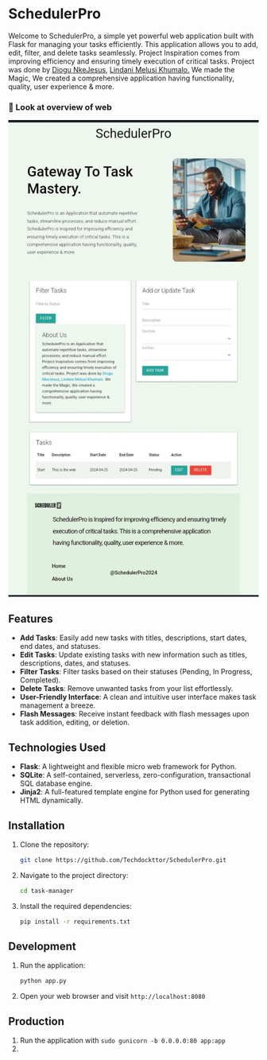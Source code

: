 # SchedulerPro

Welcome to SchedulerPro, a simple yet powerful web application built with Flask for managing your tasks efficiently. This application allows you to add, edit, filter, and delete tasks seamlessly. Project Inspiration comes from improving efficiency and ensuring timely execution of critical tasks. Project was done by <a href="https://https://github.com/Techdockttor/" target="_blank">Diogu NkeJesus</a>, <a href="https://https://github.com/Melusi2022/" target="_blank"> Lindani Melusi Khumalo.</a> We made the Magic, We created a comprehensive application having functionality, quality, user experience & more.

### 🌟 Look at overview of web
<p align="center"> 
  <kbd>
    <a href="https://github.com/Techdockttor/SchedulerPro.git" target="_blank"><img src="/static/images/Sample_Page.jpeg" alt="Portfolio Preview">
  </a>
  </kbd>
</p>

## Features

- **Add Tasks**: Easily add new tasks with titles, descriptions, start dates, end dates, and statuses.
- **Edit Tasks**: Update existing tasks with new information such as titles, descriptions, dates, and statuses.
- **Filter Tasks**: Filter tasks based on their statuses (Pending, In Progress, Completed).
- **Delete Tasks**: Remove unwanted tasks from your list effortlessly.
- **User-Friendly Interface**: A clean and intuitive user interface makes task management a breeze.
- **Flash Messages**: Receive instant feedback with flash messages upon task addition, editing, or deletion.

## Technologies Used

- **Flask**: A lightweight and flexible micro web framework for Python.
- **SQLite**: A self-contained, serverless, zero-configuration, transactional SQL database engine.
- **Jinja2**: A full-featured template engine for Python used for generating HTML dynamically.

## Installation

1. Clone the repository:
   ```bash
   git clone https://github.com/Techdockttor/SchedulerPro.git
   ```
1. Navigate to the project directory:
   ```bash
   cd task-manager
   ```
1. Install the required dependencies:
   ```bash
   pip install -r requirements.txt
   ```
   
## Development

1. Run the application:
   ```bash
   python app.py
   ```
1. Open your web browser and visit `http://localhost:8080`

## Production

1. Run the application with `sudo gunicorn -b 0.0.0.0:80 app:app`
2. 
